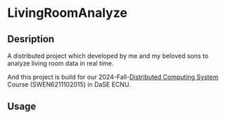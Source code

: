 # LivingRoomAnalyze

## Desription

A distributed project which developed by me and my beloved sons to analyze living room data in real time.

And this project is build for our 2024-Fall-[Distributed Computing System](https://dasebigdata.github.io/) Course (SWEN6211102015) in DaSE ECNU.

## Usage
